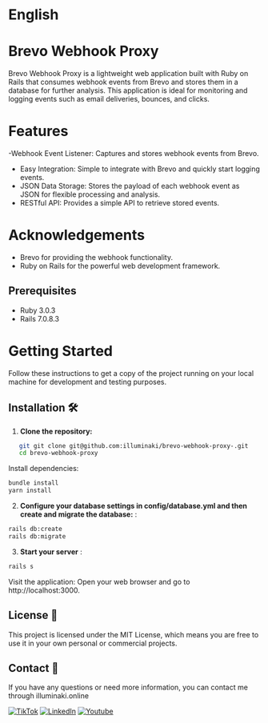 # English
# Brevo Webhook Proxy

Brevo Webhook Proxy is a lightweight web application built with Ruby on Rails that consumes webhook events from Brevo and stores them in a database for further analysis. This application is ideal for monitoring and logging events such as email deliveries, bounces, and clicks.

# Features
-Webhook Event Listener:
    Captures and stores webhook events from Brevo.
- Easy Integration:
    Simple to integrate with Brevo and quickly start logging events.
- JSON Data Storage:
    Stores the payload of each webhook event as JSON for flexible processing and analysis.
- RESTful API:
    Provides a simple API to retrieve stored events.

# Acknowledgements
- Brevo for providing the webhook functionality.
- Ruby on Rails for the powerful web development framework.

## Prerequisites
- Ruby 3.0.3
- Rails 7.0.8.3

# Getting Started
Follow these instructions to get a copy of the project running on your local machine for development and testing purposes.

## Installation 🛠️
1. **Clone the repository:**

```bash
   git git clone git@github.com:illuminaki/brevo-webhook-proxy-.git
   cd brevo-webhook-proxy
```
Install dependencies:
```bash
bundle install
yarn install
```
2. **Configure your database settings in config/database.yml and then create and migrate the database:** :

```bash
rails db:create
rails db:migrate
```

3. **Start your server** :
```bash
rails s
```
Visit the application:
Open your web browser and go to http://localhost:3000.


## License 📄
This project is licensed under the MIT License, which means you are free to use it in your own personal or commercial projects.

## Contact 📧
If you have any questions or need more information, you can contact me through illuminaki.online

[![TikTok](https://res.cloudinary.com/dpyf60gb8/image/upload/v1715907985/TIKTOK-LOGO_lqkwxd.png)](https://www.tiktok.com/@el_illuminaki)
[![LinkedIn](https://res.cloudinary.com/dpyf60gb8/image/upload/v1715907985/linkedin-logo_adccgl.png)](https://www.linkedin.com/in/sebastian-agudelo-alvarez-868901134/)
[![Youtube](https://res.cloudinary.com/dpyf60gb8/image/upload/v1715907985/youtube-logo_c0slf3.png)](https://www.youtube.com/channel/UCIrB6-JyJumGRRTyJW4gxtA)